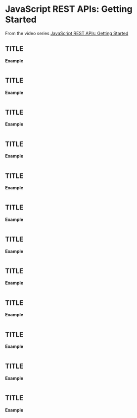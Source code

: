 # JavaScript REST APIs: Getting Started
From the video series [JavaScript REST APIs: Getting Started](https://app.pluralsight.com/library/courses/javascript-rest-apis-getting-started/table-of-contents)

## TITLE
**Example**
```
```

## TITLE
**Example**
```
```

## TITLE
**Example**
```
```

## TITLE
**Example**
```
```

## TITLE
**Example**
```
```

## TITLE
**Example**
```
```

## TITLE
**Example**
```
```

## TITLE
**Example**
```
```

## TITLE
**Example**
```
```

## TITLE
**Example**
```
```

## TITLE
**Example**
```
```

## TITLE
**Example**
```
```



